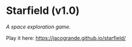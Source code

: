 # Starfield (v1.0)
*A space exploration game.*

Play it here: https://jacogrande.github.io/starfield/
